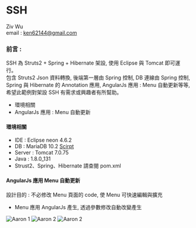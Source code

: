 # SSH

Ziv Wu
 <br/> email : ken62144@gmail.com
 
### 前言 : ### 
  SSH 為 Struts2 + Spring + Hibernate 架設, 使用 Eclipse 與 Tomcat 即可運行。
  <br/>包含 Struts2 Json 資料轉換, 後端第一層由 Spring 控制, DB 連線由 Spring 控制, 
  <br/>Spring 與 Hibernate 的 Annotation 應用, AngularJs 應用 : Menu 自動更新等等,
  <br/>希望此範例對架設 SSH 有需求或興趣者有所幫助。
  + 環境相關
  + AngularJs 應用  : Menu 自動更新
#### 環境相關  ####
+ IDE : Eclipse neon 4.6.2
+ DB : MariaDB 10.2 [Scirpt](https://github.com/Zivpp/SSH/blob/master/ssh/src/main/resources/txt/script/scirpt.txt)
+ Server : Tomcat 7.0.75
+ Java : 1.8.0_131
+ Strust2、Spring、Hibernate 請查閱 pom.xml
#### AngularJs 應用  Menu 自動更新 ####
設計目的 : 不必修改 Menu 頁面的 code, 使 Menu 可快速編輯與擴充
+ Menu 應用 AngularJs 產生, 透過參數修改自動改變產生

![Aaron 1](https://github.com/Zivpp/SSH/blob/master/ssh/src/main/resources/txt/markdown/01.jpg)
![Aaron 2](https://github.com/Zivpp/SSH/blob/master/ssh/src/main/resources/txt/markdown/02.jpg)
![Aaron 2](https://github.com/Zivpp/SSH/blob/master/ssh/src/main/resources/txt/markdown/03.jpg)

